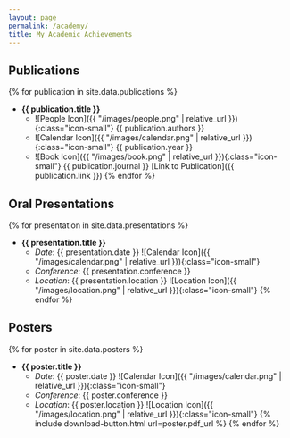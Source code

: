 ```yaml
---
layout: page
permalink: /academy/
title: My Academic Achievements
---
```


## Publications

{% for publication in site.data.publications %}
- **{{ publication.title }}**
  - ![People Icon]({{ "/images/people.png" | relative_url }}){:class="icon-small"} {{ publication.authors }}
  - ![Calendar Icon]({{ "/images/calendar.png" | relative_url }}){:class="icon-small"} {{ publication.year }}
  - ![Book Icon]({{ "/images/book.png" | relative_url }}){:class="icon-small"} {{ publication.journal }}
[Link to Publication]({{ publication.link }})
{% endfor %}

## Oral Presentations

{% for presentation in site.data.presentations %}
- **{{ presentation.title }}**
  - *Date*: {{ presentation.date }} ![Calendar Icon]({{ "/images/calendar.png" | relative_url }}){:class="icon-small"}
  - *Conference*: {{ presentation.conference }}
  - *Location*: {{ presentation.location }} ![Location Icon]({{ "/images/location.png" | relative_url }}){:class="icon-small"}
{% endfor %}

## Posters

{% for poster in site.data.posters %}
- **{{ poster.title }}**
  - *Date*: {{ poster.date }} ![Calendar Icon]({{ "/images/calendar.png" | relative_url }}){:class="icon-small"}
  - *Conference*: {{ poster.conference }}
  - *Location*: {{ poster.location }} ![Location Icon]({{ "/images/location.png" | relative_url }}){:class="icon-small"}
  {% include download-button.html url=poster.pdf_url %}
{% endfor %}
